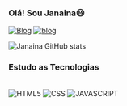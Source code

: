 
### Olá! Sou Janaina😃


[![Blog](https://img.shields.io/badge/Instagram-E4405F?style=for-the-badge&logo=instagram&logoColor=white)](https://www.linkedin.com/in/janaina-dutra-batista-98a1aa190)
[![blog](https://img.shields.io/badge/LinkedIn-0077B5?style=for-the-badge&logo=linkedin&logoColor=white)](https://www.linkedin.com/in/janaina-dutra-batista-98a1aa190/)

![Janaina GitHub stats](https://github-readme-stats.vercel.app/api?username=janainabatista&show_icons=true&theme=dracula)

### Estudo as Tecnologias
<div style=Display:inline_block><br/>
<img alt="HTML5" src="https://img.shields.io/badge/HTML-239120?style=for-the-badge&logo=html5&logoColor=white">
<img alt="CSS" src="https://img.shields.io/badge/CSS-239120?&style=for-the-badge&logo=css3&logoColor=white">
<img alt="JAVASCRIPT" src="https://img.shields.io/badge/JavaScript-F7DF1E?style=for-the-badge&logo=javascript&logoColor=black">

</div>


